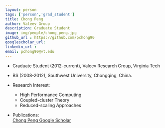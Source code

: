 ```yaml
---
layout: person
tags: ['person','grad_student']
title: Chong Peng 
author: Valeev Group 
description: Graduate Student 
image: img/people/chong_peng.jpg
github_url : https://github.com/pchong90
googlescholar_url: 
linkedin_url : 
email: pchong90@vt.edu
---
```

- Graduate Student (2012-current), Valeev Research Group, Virginia Tech  

- BS (2008-2012), Southwest University, Chongqing, China.

- Research Interest: 
    - High Performance Computing
    - Coupled-cluster Theory
    - Reduced-scaling Approaches   
    
- Publications:  
    [Chong Peng Google Scholar](https://scholar.google.com/citations?user=m6jpgr4AAAAJ&hl=en&authuser=1)